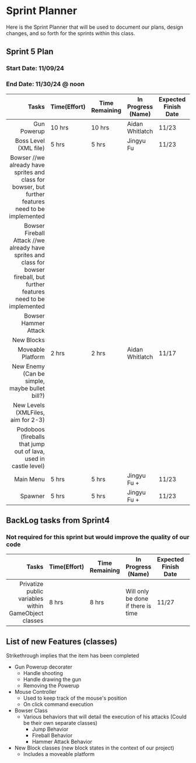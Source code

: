 # Sprint Planner
Here is the Sprint Planner that will be used to document our plans, design changes, and so forth for the sprints within this class.

## Sprint 5 Plan

### Start Date: 11/09/24 
### End Date: 11/30/24 @ noon

| Tasks | Time(Effort) | Time Remaining | In Progress (Name) | Expected Finish Date | Finished Date |
|------:|--------------|----------------|--------------------|----------------------|---------------|
| Gun Powerup | 10 hrs | 10 hrs | Aidan Whitlatch | 11/23 | |
| Boss Level (XML file) | 5 hrs | 5 hrs | Jingyu Fu | 11/23
| Bowser //we already have sprites and class for bowser, but further features need to be implemented|
| Bowser Fireball Attack //we already have sprites and class for bowser fireball, but further features need to be implemented|
| Bowser Hammer Attack |
| New Blocks |
| Moveable Platform | 2 hrs | 2 hrs | Aidan Whitlatch | 11/17 |
| New Enemy (Can be simple, maybe bullet bill?)|
| New Levels (XMLFiles, aim for 2-3)|
| Podoboos (fireballs that jump out of lava, used in castle level) |
| Main Menu |5 hrs | 5 hrs | Jingyu Fu +  | 11/23
| Spawner |5 hrs | 5 hrs | Jingyu Fu +  | 11/23

## BackLog tasks from Sprint4
### Not required for this sprint but would improve the quality of our code

| Tasks | Time(Effort) | Time Remaining | In Progress (Name) | Expected Finish Date | Finished Date |
|------:|--------------|----------------|--------------------|----------------------|---------------|
| Privatize public variables within GameObject classes | 8 hrs | 8 hrs| Will only be done if there is time | 11/27 |

## List of new Features (classes)
Strikethrough implies that the item has been completed
* Gun Powerup decorater
  - Handle shooting
  - Handle drawing the gun
  - Removing the Powerup
* Mouse Controller
  - Used to keep track of the mouse's position
  - On click command execution
 * Bowser Class
   - Various behaviors that will detail the execution of his attacks (Could be their own separate classes)
      * Jump Behavior
      * Fireball Behavior
      * Hammer Attack Behavior
* New Block classes (new block states in the context of our project)
  - Includes a moveable platform
